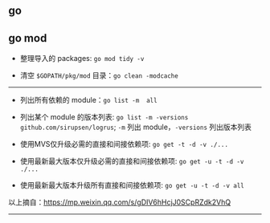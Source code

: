 ## go



## go mod

* 整理导入的 packages: `go mod tidy -v`

* 清空 `$GOPATH/pkg/mod` 目录：`go clean -modcache`

---

* 列出所有依赖的 module：`go list -m  all`

* 列出某个 module 的版本列表: `go list -m -versions github.com/sirupsen/logrus`; `-m` 列出 module，`-versions` 列出版本列表

* 使用MVS仅升级必需的直接和间接依赖项: `go get -t -d -v ./...`
* 使用最新最大版本仅升级必需的直接和间接依赖项: `go get -u -t -d -v ./...`
* 使用最新最大版本升级所有直接和间接依赖项: `go get -u -t -d -v all`

以上摘自：https://mp.weixin.qq.com/s/gDIV6hHcjJ0SCpRZdk2VhQ

---
